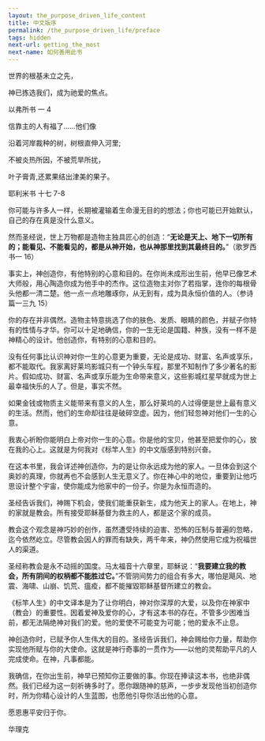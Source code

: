 ```yaml
---
layout: the_purpose_driven_life_content
title: 中文版序
permalink: /the_purpose_driven_life/preface
tags: hidden
next-url: getting_the_most
next-name: 如何善用此书
---
```


<div class="center fs-18">
  <p>世界的根基未立之先，</P>
  <p>神已拣选我们，成为祂爱的焦点。</P>
  <p class="sp-verse">以弗所书 一 4</p>
</div>
<div class="center fs-18">
  <p>信靠主的人有福了……他们像</p>
  <p>沿着河岸裁种的树，树根直伸入河里;</p>
  <p>不被炎热所因，不被荒旱所扰，</P>
  <p>叶子膏青,还累果结出津美的果子。</p>
  <p class="sp-verse">耶利米书 十七 7-8</p>
</div>
<p class="first">你可能与许多人一样，长期被灌输着生命漫无目的的想法；你也可能已开始默认，自己的存在真是没什么意义。</p>

然而圣经说，世上万物都是造物主独具匠心的创造：“**无论是天上、地下一切所有的；能看见、不能看见的，都是从神开始，也从神那里找到其最终目的。**”（歌罗西书一 16）

事实上，神创造你，有他特别的心意和目的。在你尚未成形出生前，他早已像艺术大师般，用心陶造你成为他手中的杰作。这位造物主对你了若指掌，连你的每根骨头他都一清二楚。他一点一点地雕琢你，从无到有，成为具永恒价值的人。（参诗篇一三九 15）

你的存在并非偶然。造物主特意挑选了你的肤色、发质、眼睛的颜色，并赋子你特有的性情与才华。你可以十足地确信，你的一生无论是国籍、种族，没有一样不是神精心的设计。他创造你，有特别的心意和目的。

没有任何事比认识神对你一生的心意更为重要，无论是成功、财富、名声或享乐，都不能取代。我家离好莱坞影城只有一个钟头车程，那里不知制作了多少著名的影片。假如成功、财富、名声或享乐能为生命带来意义，这些影城红星早就成为世上最幸福快乐的人了。但是，事实不然。

如果金钱或物质主义能带来有意义的人生，那么好莱坞的人过得便是世上最有意义的生活。然而，他们的生命却往往是破碎空虚。因为，他们轻忽神对他们一生的心意。

我衷心祈盼你能明白上帝对你一生的心意。你是他的宝贝，他甚至把爱你的心，放在我的心上。这就是为何我对《标竿人生》的中文版感到特别兴奋。

在这本书里，我会详述神创造你，为的是让你永远成为他的家人。一旦体会到这个奥妙的真理，你就再也不会感到人生无意义了。你在神心中的地位，重要到让他巧思设计整个宇宙，使你能成为他家中的一份子。你是为永恒而造的。

圣经告诉我们，神赐下机会，使我们能重获新生，成为他天上的家人。在地上，神的家就是教会。所有接受耶稣基督为救主的人，都是这个家的成员。

教会这个观念是神巧妙的创作，虽然遭受持续的迫害、恐怖的压制与普遍的忽略，迄今依然屹立。尽管教会因人的罪而有缺失，两千年来，神仍然使用它成为祝福世人的渠道。

圣经称教会是永不动摇的国度。马太福音十六章里，耶穌说：“**我要建立我的教会，所有阴间的权柄都不能胜过它。**”不管阴间势力的组合有多大，哪怕是飓风、地震、海啸、山崩、饥荒、瘟疫，都不能摧毀耶稣基督所建立的教会。

《标竿人生》的中文译本是为了让你明白，神对你深厚的大爱，以及你在神家中（教会）的重要性。因着爱神及爱你的心，才有这本书的存在。不管多少困难当前，都无法隔绝神对我们的爱。他的爱使不可能变为可能；他的爱永不止息。

神创造你时，已赋予你人生伟大的目的。圣经告诉我们，神会赐给你力量，帮助你实现他所赋与你的大使命。这就是神行奇事的一贯作为——以他的灵帮助平凡的人完成使命。在神，凡事都能。

我确信，在你出生前，神早已预知你正要做的事。你现在捧读这本书，也绝非偶然。我们已经为这一刻祈祷多时了。愿你跟随神的慈声，一步步发现他当初创造你时，所为你精心设计的人生蓝图，也愿他引导你活出他的心意。

<p class="center">愿恩惠平安归于你。</p>

<p class="right">华理克</p>
